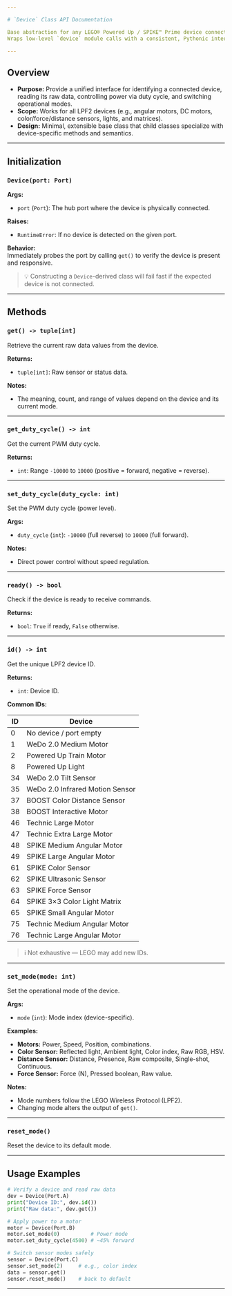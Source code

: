 ```yaml
---

# `Device` Class API Documentation

Base abstraction for any LEGO® Powered Up / SPIKE™ Prime device connected to a hub port.  
Wraps low-level `device` module calls with a consistent, Pythonic interface that higher-level classes (motors, sensors, lights) can extend.

---
```


## Overview

- **Purpose:** Provide a unified interface for identifying a connected device, reading its raw data, controlling power via duty cycle, and switching operational modes.
- **Scope:** Works for all LPF2 devices (e.g., angular motors, DC motors, color/force/distance sensors, lights, and matrices).
- **Design:** Minimal, extensible base class that child classes specialize with device-specific methods and semantics.

---

## Initialization

### `Device(port: Port)`

**Args:**
- `port` (`Port`): The hub port where the device is physically connected.

**Raises:**
- `RuntimeError`: If no device is detected on the given port.

**Behavior:**  
Immediately probes the port by calling `get()` to verify the device is present and responsive.

> 💡 Constructing a `Device`-derived class will fail fast if the expected device is not connected.

---

## Methods

### `get() -> tuple[int]`
Retrieve the current raw data values from the device.

**Returns:**
- `tuple[int]`: Raw sensor or status data.

**Notes:**
- The meaning, count, and range of values depend on the device and its current mode.

---

### `get_duty_cycle() -> int`
Get the current PWM duty cycle.

**Returns:**
- `int`: Range `-10000` to `10000` (positive = forward, negative = reverse).

---

### `set_duty_cycle(duty_cycle: int)`
Set the PWM duty cycle (power level).

**Args:**
- `duty_cycle` (`int`): `-10000` (full reverse) to `10000` (full forward).

**Notes:**
- Direct power control without speed regulation.

---

### `ready() -> bool`
Check if the device is ready to receive commands.

**Returns:**
- `bool`: `True` if ready, `False` otherwise.

---

### `id() -> int`
Get the unique LPF2 device ID.

**Returns:**
- `int`: Device ID.

**Common IDs:**

| ID  | Device |
|-----|--------|
| 0   | No device / port empty |
| 1   | WeDo 2.0 Medium Motor |
| 2   | Powered Up Train Motor |
| 8   | Powered Up Light |
| 34  | WeDo 2.0 Tilt Sensor |
| 35  | WeDo 2.0 Infrared Motion Sensor |
| 37  | BOOST Color Distance Sensor |
| 38  | BOOST Interactive Motor |
| 46  | Technic Large Motor |
| 47  | Technic Extra Large Motor |
| 48  | SPIKE Medium Angular Motor |
| 49  | SPIKE Large Angular Motor |
| 61  | SPIKE Color Sensor |
| 62  | SPIKE Ultrasonic Sensor |
| 63  | SPIKE Force Sensor |
| 64  | SPIKE 3×3 Color Light Matrix |
| 65  | SPIKE Small Angular Motor |
| 75  | Technic Medium Angular Motor |
| 76  | Technic Large Angular Motor |

> ℹ Not exhaustive — LEGO may add new IDs.

---

### `set_mode(mode: int)`
Set the operational mode of the device.

**Args:**
- `mode` (`int`): Mode index (device-specific).

**Examples:**
- **Motors:** Power, Speed, Position, combinations.
- **Color Sensor:** Reflected light, Ambient light, Color index, Raw RGB, HSV.
- **Distance Sensor:** Distance, Presence, Raw composite, Single-shot, Continuous.
- **Force Sensor:** Force (N), Pressed boolean, Raw value.

**Notes:**
- Mode numbers follow the LEGO Wireless Protocol (LPF2).
- Changing mode alters the output of `get()`.

---

### `reset_mode()`
Reset the device to its default mode.

---

## Usage Examples

```python
# Verify a device and read raw data
dev = Device(Port.A)
print("Device ID:", dev.id())
print("Raw data:", dev.get())

# Apply power to a motor
motor = Device(Port.B)
motor.set_mode(0)          # Power mode
motor.set_duty_cycle(4500) # ~45% forward

# Switch sensor modes safely
sensor = Device(Port.C)
sensor.set_mode(2)     # e.g., color index
data = sensor.get()
sensor.reset_mode()    # back to default
```

---
